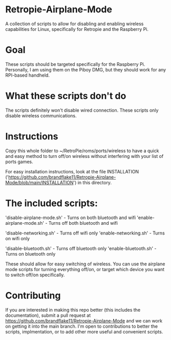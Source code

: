 # Retropie-Airplane-Mode
A collection of scripts to allow for disabling and enabling wireless capabilities for Linux, specifically for Retropie and the Raspberry Pi.

# Goal
These scripts should be targeted specifically for the Raspberry Pi. Personally, I am using them on the Piboy DMG, but they should work for any RPI-based handheld.

# What these scripts don't do
The scripts definitely won't disable wired connection. These scripts only disable wireless communications.

# Instructions
Copy this whole folder to ~/RetroPie/roms/ports/wireless to have a quick and easy method to turn off/on wireless without interfering with your list of ports games.

For easy installation instructions, look at the file INSTALLATION ('https://github.com/brandflake11/Retropie-Airplane-Mode/blob/main/INSTALLATION') in this directory.

# The included scripts:
'disable-airplane-mode.sh' - Turns on both bluetooth and wifi
'enable-airplane-mode.sh'  - Turns off both bluetooth and wifi

'disable-networking.sh'    - Turns off wifi only
'enable-networking.sh' 	   - Turns on wifi only

'disable-bluetooth.sh'     - Turns off bluetooth only
'enable-bluetooth.sh'      - Turns on bluetooth only

These should allow for easy switching of wireless. You can use the airplane mode scripts for turning everything off/on, or target which device you want to switch off/on specifically.

# Contributing

If you are interested in making this repo better (this includes the documentation), submit a pull request at https://github.com/brandflake11/Retropie-Airplane-Mode and we can work on getting it into the main branch. I'm open to contributions to better the scripts, implmentation, or to add other more useful and convenient scripts.
